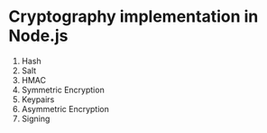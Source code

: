 # Cryptography implementation in Node.js

1. Hash
2. Salt
3. HMAC
4. Symmetric Encryption
5. Keypairs
6. Asymmetric Encryption
7. Signing
